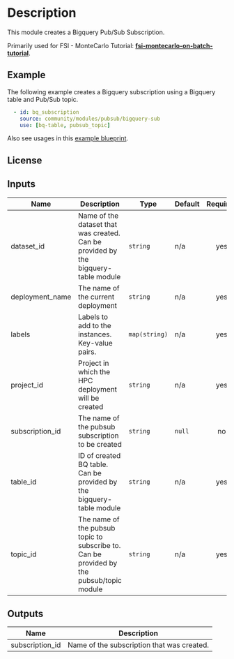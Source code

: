 # Description

This module creates a Bigquery Pub/Sub Subscription.

Primarily used for FSI - MonteCarlo Tutorial:
**[fsi-montecarlo-on-batch-tutorial]**.

[fsi-montecarlo-on-batch-tutorial]: ../docs/tutorials/fsi-montecarlo-on-batch/README.md

## Example

The following example creates a Bigquery subscription using a Bigquery table and
Pub/Sub topic.

```yaml
  - id: bq_subscription
    source: community/modules/pubsub/bigquery-sub
    use: [bq-table, pubsub_topic]
```

Also see usages in this
[example blueprint](../../../examples/fsi-montecarlo-on-batch.yaml).

## License

<!-- BEGINNING OF PRE-COMMIT-TERRAFORM DOCS HOOK -->
## Inputs

| Name | Description | Type | Default | Required |
|------|-------------|------|---------|:--------:|
| dataset\_id | Name of the dataset that was created. Can be provided by the bigquery-table module | `string` | n/a | yes |
| deployment\_name | The name of the current deployment | `string` | n/a | yes |
| labels | Labels to add to the instances. Key-value pairs. | `map(string)` | n/a | yes |
| project\_id | Project in which the HPC deployment will be created | `string` | n/a | yes |
| subscription\_id | The name of the pubsub subscription to be created | `string` | `null` | no |
| table\_id | ID of created BQ table. Can be provided by the bigquery-table module | `string` | n/a | yes |
| topic\_id | The name of the pubsub topic to subscribe to. Can be provided by the pubsub/topic module | `string` | n/a | yes |

## Outputs

| Name | Description |
|------|-------------|
| subscription\_id | Name of the subscription that was created. |

<!-- END OF PRE-COMMIT-TERRAFORM DOCS HOOK -->
